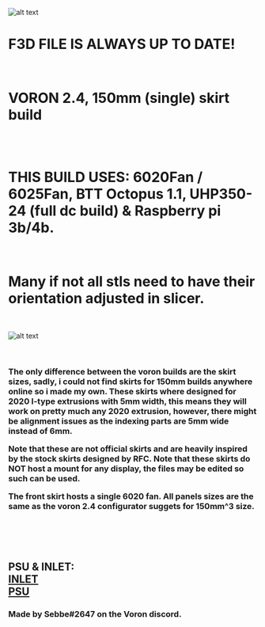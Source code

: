 ![alt text](https://i.imgur.com/ft6q1tp.jpg)


<h1><B> F3D FILE IS ALWAYS UP TO DATE!</B></h1><br>
<h1><B> VORON 2.4, 150mm (single) skirt build </B></h1><br>
<br>
<h1><B>THIS BUILD USES: 6020Fan / 6025Fan, BTT Octopus 1.1, UHP350-24 (full dc build) & Raspberry pi 3b/4b.</B></h1>
<br>
<h1><B> Many if not all stls need to have their orientation adjusted in slicer. </B></h1>
<br>

![alt text](https://i.imgur.com/4vnkjMi.png) 


<br><h3>
The only difference between the voron builds are the skirt sizes, sadly, i could not find skirts for 150mm builds anywhere online so i made my own. 
These skirts where designed for 2020 I-type extrusions with 5mm width, this means they will work on pretty much any 2020 extrusion, however, there might be alignment issues as the indexing parts are 5mm wide instead of 6mm.
<br>

Note that these are not official skirts and are heavily inspired by the stock skirts designed by RFC. 
Note that these skirts do NOT host a mount for any display, the files may be edited so such can be used. 
<br>

The front skirt hosts a single 6020 fan. All panels sizes are the same as the voron 2.4 configurator suggets for 150mm^3 size. 
<br><br></h3>

<br>
<br>

<h2>PSU & INLET:<br> <a href="https://www.amazon.se/3Dman-Rocker-Switch-Socket-3-pinowy/dp/B07RRY5MYZ/ref=sr_1_1?crid=2KFLWR4RUO5WN&keywords=3dman%2Binlet&qid=1644425994&sprefix=3dman%2Binle%2Caps%2C142&sr=8-1&th=1"> INLET </a><br>
  <a href="https://www.amazon.se/str%C3%B6mf%C3%B6rs%C3%B6rjning-MeanWell-UHP-350-24-transformator-LED-lampor/dp/B07V4293NW/ref=sr_1_1?crid=37WZD3VS4UZBE&keywords=uhp+350-24&qid=1644426236&sprefix=uhp+350-24%2Caps%2C73&sr=8-1"> PSU </a><br>
</h2>
<h3>
Made by Sebbe#2647 on the Voron discord. 
</h3>

